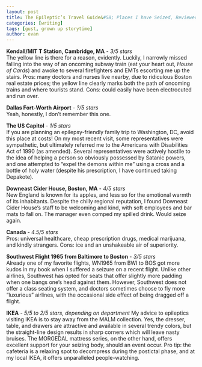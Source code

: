 ```yaml
---
layout: post
title: The Epileptic’s Travel Guide&#58; Places I have Seized, Reviewed
categories: [writing]
tags: [gust, grown up storytime]
author: evan
---
```


**Kendall/MIT T Station, Cambridge, MA** - *3/5 stars*  
The yellow line is there for a reason, evidently. Luckily, I narrowly missed falling into the way of an oncoming subway train (eat your heart out, *House of Cards*) and awoke to several firefighters and EMTs escorting me up the stairs. Pros: many doctors and nurses live nearby, due to ridiculous Boston real estate prices; the yellow line clearly marks both the path of oncoming trains and where tourists stand. Cons: could easily have been electrocuted and run over.

**Dallas Fort-Worth Airport** - *?/5 stars*  
Yeah, honestly, I don’t remember this one.

**The US Capitol** - *1/5 stars*  
If you are planning an epilepsy-friendly family trip to Washington, DC, avoid this place at costs! On my most recent visit, some representatives were sympathetic, but ultimately referred me to the Americans with Disabilities Act of 1990 (as amended). Several representatives were actively hostile to the idea of helping a person so obviously possessed by Satanic powers, and one attempted to “expel the demons within me” using a cross and a bottle of holy water (despite his prescription, I have continued taking Depakote).

**Downeast Cider House, Boston, MA** - *4/5 stars*  
New England is known for its apples, and less so for the emotional warmth of its inhabitants. Despite the chilly regional reputation, I found Downeast Cider House’s staff to be welcoming and kind, with soft employees and bar mats to fall on. The manager even comped my spilled drink. Would seize again.

**Canada** - *4.5/5 stars*  
Pros: universal healthcare, cheap prescription drugs, medical marijuana, and kindly strangers.
Cons: ice and an unshakeable air of superiority.

**Southwest Flight 1965 from Baltimore to Boston** - *3/5 stars*  
Already one of my favorite flights, WN1965 from BWI to BOS got more kudos in my book when I suffered a seizure on a recent flight. Unlike other airlines, Southwest has opted for seats that offer slightly more padding when one bangs one’s head against them. However, Southwest does not offer a class seating system, and doctors sometimes choose to fly more “luxurious” airlines, with the occasional side effect of being dragged off a flight.

**IKEA** - *5/5 to 2/5 stars, depending on department*
My advice to epileptics visiting IKEA is to stay away from the MALM collection. Yes, the dresser, table, and drawers are attractive and available in several trendy colors, but the straight-line design results in sharp corners which will leave nasty bruises. The MORGEDAL mattress series, on the other hand, offers excellent support for your seizing body, should an event occur. Pro tip: the cafeteria is a relaxing spot to decompress during the postictal phase, and at my local IKEA, it offers unparalleled people-watching.

